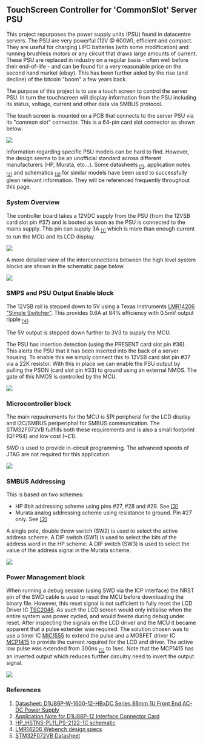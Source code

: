 ## TouchScreen Controller for 'CommonSlot' Server PSU

This project repurposes the power supply units (PSU) found in datacentre servers. The PSU are very powerful (12V @ 600W), efficient and compact.
They are useful for charging LIPO batteries (with some modification) and running brushless motors or any circuit that draws large amounts of current.
These PSU are replaced in industry on a regular basis - often well before their end-of-life - and can be found for a very reasonable price on the second hand market (ebay). This has been further aided by the rise (and decline) of the bitcoin "boom" a few years back.

The purpose of this project is to use a touch screen to control the server PSU. In turn the touchscreen will display information from the PSU including its status, voltage, current and other data via SMBUS protocol.

The touch screen is mounted on a PCB that connects to the server PSU via its "common slot" connector. This is a 64-pin card slot connector as shown below:

![](RevB/docs/PSU_CardSlot.jpg)

Information regarding specific PSU models can be hard to find. However, the design seems to be an unofficial standard across different manufacturers (HP, Murata, etc...). Some datasheets <sub>[[1]](#References)</sub>, application notes <sub>[[2]](#References)</sub> and schematics <sub>[[3]](#References)</sub> for similar models have been used to successfully glean relevant information. They will be referenced frequently throughout this page.

### System Overview

The controller board takes a 12VDC supply from the PSU (from the 12VSB card slot pin #37) and is booted as soon as the PSU is connected to the mains supply. This pin can supply 3A <sub>[[1]](#References)</sub> which is more than enough current to run the MCU and its LCD display.

![](RevB/docs/systemdesign/ServerPSUTouchScreenControllerSystemOverview.svg)

A more detailed view of the interconnections between the high level system blocks are shown in the schematic page below.

![](RevB/docs/schema/svg/ServerPSU_Breakout.svg)

### SMPS and PSU Output Enable block

The 12VSB rail is stepped down to 5V using a Texas Instruments [LMR14206 "Simple Switcher"](https://www.ti.com/lit/ds/symlink/lmr14206.pdf). This provides 0.6A at 84% efficiency with 0.5mV output ripple <sub>[[4]](#References)</sub>.

The 5V output is stepped down further to 3V3 to supply the MCU.

The PSU has insertion detection (using the PRESENT card slot pin #36). This alerts the PSU that it has been inserted into the back of a server housing. To enable this we simply connect this to 12VSB card slot pin #37 via a 22K resistor. With this in place we can enable the PSU output by pulling the PSON (card slot pin #33) to ground using an external NMOS. The gate of this NMOS is controlled by the MCU.

![](RevB/docs/schema/svg/HighVoltageControl-HighVoltageControl.svg)

### Microcontroller block

The main requuirements for the MCU is SPI peripheral for the LCD display and I2C/SMBUS periperiphal for SMBUS communication. The STM32F072VB fullfills both these requirements and is also a small footprint (QFP64) and low cost (~£1).

SWD is used to provide in-circuit programming. The advanced speeds of JTAG are not required for this application.

![](RevB/docs/schema/svg/MCU-MCU.svg)

### SMBUS Addressing

This is based on two schemes:

- HP 8bit addressing scheme using pins #27, #28 and #29. See [[3]](#References)
- Murata analog addressing scheme using resistance to ground. Pin #27 only. See [[2]](#References)

A single pole, double throw switch (SW2) is used to select the active address scheme.
A DIP switch (SW1) is used to select the bits of the address word in the HP scheme.
A DIP switch (SW3) is used to select the value of the address signal in the Murata scheme.

![](RevB/docs/schema/svg/SMBUS_Addressing-MCU-SMBUS_Addressing.svg)

### Power Management block

When running a debug session (using SWD via the ICP interface) the NRST pin of the SWD cable is used to reset the MCU before downloading the binary file. However, this reset signal is not sufficient to fully reset the LCD Driver IC [TSC2046](https://www.ti.com/lit/ds/symlink/tsc2046.pdf). As such the LCD screen would only initialise when the entire system was power cycled, and would freeze during debug under reset.
After inspecting the signals on the LCD driver and the MCU it became apparent that a pulse extender was required. The solution chosen was to use a timer IC [MIC1555](http://ww1.microchip.com/downloads/en/DeviceDoc/mic1555.pdf) to extend the pulse and a MOSFET driver IC [MCP1415](http://ww1.microchip.com/downloads/en/DeviceDoc/20002092G.pdf) to provide the current required for the LCD and driver.
The active low pulse was extended from 300ns <sub>[[5]](#References)</sub> to 1sec. Note that the MCP1415 has an inverted output which reduces further circuitry need to invert the output signal.

![](RevB/docs/schema/svg/TFT_DelayedReset-MCU-TFT_DelayedReset.svg)

### References

1. [Datasheet: D1U86P-W-1600-12-HBxDC Series 86mm 1U Front End AC-DC Power Supply](RevB/docs/Murata_HP_datasheet_appnotes/d1u86p-w-1600-12-hbxdc.pdf)
2. [Application Note for D1U86P-12 Interface Connector Card](RevB/docs/Murata_HP_datasheet_appnotes/acan-50.pdf)
3. [HP_HSTNS-PL11_PS-2122-1C schematic](RevB/docs/Murata_HP_datasheet_appnotes/HP_HSTNS-PL11_PS-2122-1C.pdf)
4. [LMR14206 Webench design specs](RevB/docs/systemdesign/LMR14206_12V_to_5V_0.6A.csv)
5. [STM32F072VB Datasheet](https://www.st.com/resource/en/datasheet/stm32f072vb.pdf)
